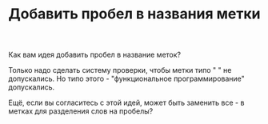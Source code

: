 ﻿---
title: "Добавить пробел в названия метки"
se.owner.user_id: 598883
se.owner.display_name: "Matvj"
se.owner.link: "https://ru.meta.stackoverflow.com/users/598883/matvj"
se.link: "https://ru.meta.stackoverflow.com/questions/14324/%d0%94%d0%be%d0%b1%d0%b0%d0%b2%d0%b8%d1%82%d1%8c-%d0%bf%d1%80%d0%be%d0%b1%d0%b5%d0%bb-%d0%b2-%d0%bd%d0%b0%d0%b7%d0%b2%d0%b0%d0%bd%d0%b8%d1%8f-%d0%bc%d0%b5%d1%82%d0%ba%d0%b8"
se.question_id: 14324
se.post_type: question
---
<p>Как вам идея добавить пробел в название меток?</p>
<p>Только надо сделать систему проверки, чтобы метки типо &quot; &quot; не допускались. Но типо этого - &quot;функциональное программирование&quot; допускались.</p>
<p>Ещё, если вы согласитесь с этой идей, может быть заменить все - в метках для разделения слов на пробелы?</p>
